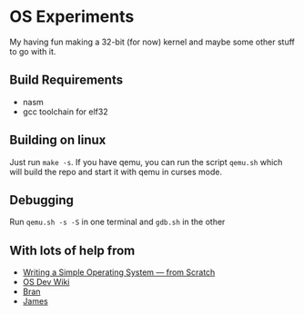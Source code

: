 # OS Experiments

My having fun making a 32-bit (for now) kernel and maybe some other stuff to go with it.

## Build Requirements

 * nasm
 * gcc toolchain for elf32

## Building on linux

Just run `make -s`. If you have qemu, you can run the script `qemu.sh` which will build the repo and start it with
qemu in curses mode.

## Debugging

Run `qemu.sh -s -S` in one terminal and `gdb.sh` in the other

## With lots of help from

 * [Writing a Simple Operating System — from Scratch](https://www.cs.bham.ac.uk/~exr/lectures/opsys/10_11/lectures/os-dev.pdf)
 * [OS Dev Wiki](https://wiki.osdev.org/Main_Page)
 * [Bran](http://www.osdever.net/bkerndev/Docs/whatsleft.htm)
 * [James](http://www.jamesmolloy.co.uk/tutorial_html/6.-Paging.html)

